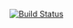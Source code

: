 [![Build Status](https://travis-ci.org/rodolfodpk/myeslib2.svg?branch=master)](https://travis-ci.org/rodolfodpk/myeslib2)
